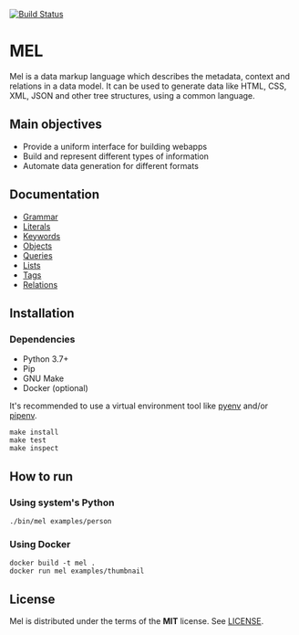 [![Build Status](https://travis-ci.org/hacktoon/dale.svg?branch=master)](https://travis-ci.org/hacktoon/dale)

# MEL

Mel is a data markup language which describes the metadata, context and relations in a data model. It can be used to generate data like HTML, CSS, XML, JSON and other tree structures, using a common language.


## Main objectives
 * Provide a uniform interface for building webapps
 * Build and represent different types of information
 * Automate data generation for different formats


## Documentation

 * [Grammar](docs/grammar.md)
 * [Literals](docs/literals.md)
 * [Keywords](docs/keywords.md)
 * [Objects](docs/objects.md)
 * [Queries](docs/queries.md)
 * [Lists](docs/lists.md)
 * [Tags](docs/tags.md)
 * [Relations](docs/relations.md)


## Installation

### Dependencies

 * Python 3.7+
 * Pip
 * GNU Make
 * Docker (optional)

It's recommended to use a virtual environment tool like [pyenv](https://github.com/pyenv/pyenv) and/or [pipenv](https://github.com/pypa/pipenv).

```
make install
make test
make inspect
```

## How to run

### Using system's Python

```
./bin/mel examples/person
```

### Using Docker

```
docker build -t mel .
docker run mel examples/thumbnail
```


## License

Mel is distributed under the terms of the **MIT** license. See [LICENSE](LICENSE.md).
